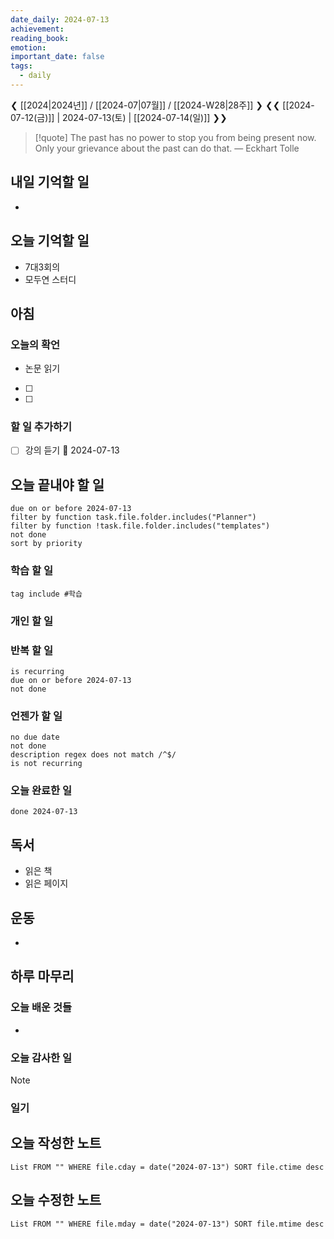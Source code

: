 ```yaml
---
date_daily: 2024-07-13
achievement: 
reading_book: 
emotion: 
important_date: false
tags:
  - daily
---
```

❮ [[2024|2024년]] / [[2024-07|07월]] / [[2024-W28|28주]] ❯
❮❮ [[2024-07-12(금)]] | 2024-07-13(토) | [[2024-07-14(일)]] ❯❯


> [!quote] The past has no power to stop you from being present now. Only your grievance about the past can do that.
> — Eckhart Tolle

## 내일 기억할 일 
-
 
## 오늘 기억할 일
- 7대3회의
- 모두연 스터디
## 아침 
### 오늘의 확언 
- 논문 읽기
- [ ] 
- [ ] 

### 할 일 추가하기 
- [ ] 강의 듣기 📅 2024-07-13 

## 오늘 끝내야 할 일 
```tasks
due on or before 2024-07-13 
filter by function task.file.folder.includes("Planner") 
filter by function !task.file.folder.includes("templates") 
not done 
sort by priority 
```
### 학습 할 일 
```tasks 
tag include #학습 
``` 
### 개인 할 일 

### 반복 할 일 
```tasks
is recurring
due on or before 2024-07-13 
not done
```

### 언젠가 할 일 
```tasks 
no due date 
not done 
description regex does not match /^$/
is not recurring
``` 
### 오늘 완료한 일 
```tasks
done 2024-07-13 
``` 
## 독서 
- 읽은 책 
- 읽은 페이지 
## 운동 
- 
## 하루 마무리 
### 오늘 배운 것들 
- 
### 오늘 감사한 일 
>[!note] 


### 일기 
## 오늘 작성한 노트 
```dataview 
List FROM "" WHERE file.cday = date("2024-07-13") SORT file.ctime desc 
``` 
## 오늘 수정한 노트 
 ```dataview 
 List FROM "" WHERE file.mday = date("2024-07-13") SORT file.mtime desc 
 ```
 
